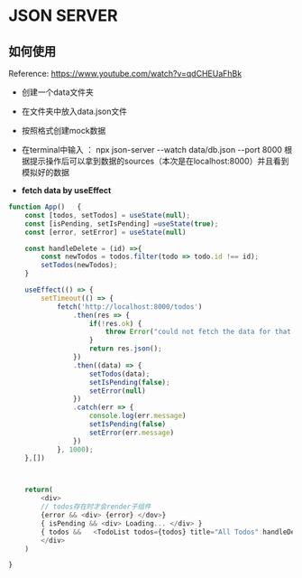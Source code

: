 # JSON SERVER

## 如何使用

Reference:
https://www.youtube.com/watch?v=qdCHEUaFhBk

+ 创建一个data文件夹
+ 在文件夹中放入data.json文件
+ 按照格式创建mock数据
+ 在terminal中输入 ： 
    npx json-server --watch data/db.json --port 8000
  根据提示操作后可以拿到数据的sources（本次是在localhost:8000）并且看到模拟好的数据

+ **fetch data by useEffect**

```js
function App()   {
    const [todos, setTodos] = useState(null);
    const [isPending, setIsPending] =useState(true);
    const [error, setError] = useState(null)

    const handleDelete = (id) =>{
        const newTodos = todos.filter(todo => todo.id !== id);
        setTodos(newTodos);
    }

    useEffect(() => {
        setTimeout(() => {
            fetch('http://localhost:8000/todos')
                .then(res => {
                    if(!res.ok) {
                        throw Error("could not fetch the data for that resource");
                    }
                    return res.json();
                })
                .then((data) => {
                    setTodos(data);
                    setIsPending(false);
                    setError(null)
                })
                .catch(err => {
                    console.log(err.message)
                    setIsPending(false)
                    setError(err.message)
                })
            }, 1000);
    },[])



    return(
        <div>
        // todos存在时才会render子组件
        {error && <div> {error} </dov>}
        { isPending && <div> Loading... </div> }
        { todos &&   <TodoList todos={todos} title="All Todos" handleDelete = {handleDelete}>}
        </div>
    )

}

```
